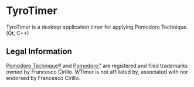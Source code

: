# TyroTimer
TyroTimer is a desktop application timer for applying Pomodoro Technique.(Qt, C++)



## Legal Information ##

[Pomodoro Technique®](http://pomodorotechnique.com) and [Pomodoro™](http://pomodorotechnique.com)
are registered and filed trademarks owned by Francesco Cirillo. WTimer is not affiliated by,
associated with nor endorsed by Francesco Cirillo.
